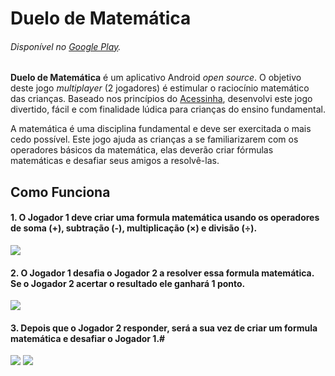 # Duelo de Matemática
###### Disponível no [Google Play](http://play.google.com/store/apps/details?id=com.adrielcafe.duelodematematica).

**Duelo de Matemática** é um aplicativo Android *open source*. O objetivo deste jogo *multiplayer* (2 jogadores) é estimular o raciocínio matemático das crianças. Baseado nos princípios do [Acessinha](http://acessasp.sp.gov.br/acessinha/), desenvolvi este jogo divertido, fácil e com finalidade lúdica para crianças do ensino fundamental. 

A matemática é uma disciplina fundamental e deve ser exercitada o mais cedo possível. Este jogo ajuda as crianças a se familiarizarem com os operadores básicos da matemática, elas deverão criar fórmulas matemáticas e desafiar seus amigos a resolvê-las.

## Como Funciona
#### 1. O Jogador 1 deve criar uma formula matemática usando os operadores de soma (+), subtração (-), multiplicação (×) e divisão (÷).

![](http://i.imgur.com/PTRo4yo.png)

#### 2. O Jogador 1 desafia o Jogador 2 a resolver essa formula matemática. Se o Jogador 2 acertar o resultado ele ganhará 1 ponto.

![](http://i.imgur.com/VmlwUMK.png)

#### 3. Depois que o Jogador 2 responder, será a sua vez de criar um formula matemática e desafiar o Jogador 1.#

![](http://i.imgur.com/ih2JTSb.png)
![](http://i.imgur.com/4FHHVLo.png)
